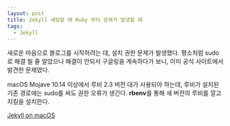 ```yaml
---
layout: post
title: Jekyll 세팅할 때 Ruby 부터 문제가 발생할 때
tags:
  - Jekyll
---
```


새로운 마음으로 블로그를 시작하려는 데, 설치 권한 문제가 발생했다.
평소처럼 sudo로 해결 될 줄 알았으나 해결이 안되서 구글링을 계속하다가 보니,
이미 공식 사이트에서 발견한 문제였다. 

macOS Mojave 10.14 이상에서 루비 2.3 버전 대가 사용되야 하는데,
루비가 설치된 기존 경로에는 sudo를 써도 권한 오류가 생긴다.
**rbenv**를 통해 새 버전의 루비를 깔고 지킬을 설치한다.


[Jekyll on macOS](https://jekyllrb.com/docs/installation/macos/)



